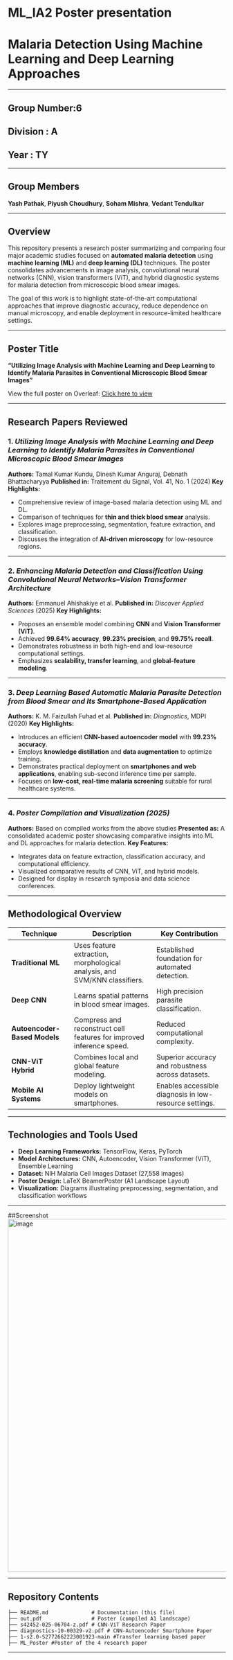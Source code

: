 # ML_IA2 Poster presentation

# Malaria Detection Using Machine Learning and Deep Learning Approaches
---
## Group Number:6 
## Division : A
## Year : TY
---
## Group Members

**Yash Pathak**,
**Piyush Choudhury**,
**Soham Mishra**,
**Vedant Tendulkar**

---
## Overview

This repository presents a research poster summarizing and comparing four major academic studies focused on **automated malaria detection** using **machine learning (ML)** and **deep learning (DL)** techniques. The poster consolidates advancements in image analysis, convolutional neural networks (CNN), vision transformers (ViT), and hybrid diagnostic systems for malaria detection from microscopic blood smear images.

The goal of this work is to highlight state-of-the-art computational approaches that improve diagnostic accuracy, reduce dependence on manual microscopy, and enable deployment in resource-limited healthcare settings.

---

## Poster Title

**“Utilizing Image Analysis with Machine Learning and Deep Learning to Identify Malaria Parasites in Conventional Microscopic Blood Smear Images”**

View the full poster on Overleaf: [Click here to view](https://www.overleaf.com/read/tvbgxsjfprpc#6a9bcd)


---

## Research Papers Reviewed

### 1. *Utilizing Image Analysis with Machine Learning and Deep Learning to Identify Malaria Parasites in Conventional Microscopic Blood Smear Images*

**Authors:** Tamal Kumar Kundu, Dinesh Kumar Anguraj, Debnath Bhattacharyya
**Published in:** Traitement du Signal, Vol. 41, No. 1 (2024)
**Key Highlights:**

* Comprehensive review of image-based malaria detection using ML and DL.
* Comparison of techniques for **thin and thick blood smear** analysis.
* Explores image preprocessing, segmentation, feature extraction, and classification.
* Discusses the integration of **AI-driven microscopy** for low-resource regions.

---

### 2. *Enhancing Malaria Detection and Classification Using Convolutional Neural Networks–Vision Transformer Architecture*

**Authors:** Emmanuel Ahishakiye et al.
**Published in:** *Discover Applied Sciences* (2025)
**Key Highlights:**

* Proposes an ensemble model combining **CNN** and **Vision Transformer (ViT)**.
* Achieved **99.64% accuracy**, **99.23% precision**, and **99.75% recall**.
* Demonstrates robustness in both high-end and low-resource computational settings.
* Emphasizes **scalability, transfer learning**, and **global-feature modeling**.

---

### 3. *Deep Learning Based Automatic Malaria Parasite Detection from Blood Smear and Its Smartphone-Based Application*

**Authors:** K. M. Faizullah Fuhad et al.
**Published in:** *Diagnostics*, MDPI (2020)
**Key Highlights:**

* Introduces an efficient **CNN-based autoencoder model** with **99.23% accuracy**.
* Employs **knowledge distillation** and **data augmentation** to optimize training.
* Demonstrates practical deployment on **smartphones and web applications**, enabling sub-second inference time per sample.
* Focuses on **low-cost, real-time malaria screening** suitable for rural healthcare systems.

---

### 4. *Poster Compilation and Visualization (2025)*

**Authors:** Based on compiled works from the above studies
**Presented as:** A consolidated academic poster showcasing comparative insights into ML and DL approaches for malaria detection.
**Key Features:**

* Integrates data on feature extraction, classification accuracy, and computational efficiency.
* Visualized comparative results of CNN, ViT, and hybrid models.
* Designed for display in research symposia and data science conferences.

---

## Methodological Overview

| Technique                    | Description                                                               | Key Contribution                                       |
| ---------------------------- | ------------------------------------------------------------------------- | ------------------------------------------------------ |
| **Traditional ML**           | Uses feature extraction, morphological analysis, and SVM/KNN classifiers. | Established foundation for automated detection.        |
| **Deep CNN**                 | Learns spatial patterns in blood smear images.                            | High precision parasite classification.                |
| **Autoencoder-Based Models** | Compress and reconstruct cell features for improved inference speed.      | Reduced computational complexity.                      |
| **CNN-ViT Hybrid**           | Combines local and global feature modeling.                               | Superior accuracy and robustness across datasets.      |
| **Mobile AI Systems**        | Deploy lightweight models on smartphones.                                 | Enables accessible diagnosis in low-resource settings. |

---

## Technologies and Tools Used

* **Deep Learning Frameworks:** TensorFlow, Keras, PyTorch
* **Model Architectures:** CNN, Autoencoder, Vision Transformer (ViT), Ensemble Learning
* **Dataset:** NIH Malaria Cell Images Dataset (27,558 images)
* **Poster Design:** LaTeX BeamerPoster (A1 Landscape Layout)
* **Visualization:** Diagrams illustrating preprocessing, segmentation, and classification workflows

---
##Screenshot
<img width="1215" height="815" alt="image" src="https://github.com/user-attachments/assets/481ec32e-98c9-4a94-8862-30ad63789d52" />

---
## Repository Contents

```
├── README.md              # Documentation (this file)
├── out.pdf                # Poster (compiled A1 landscape)
├── s42452-025-06704-z.pdf # CNN-ViT Research Paper
├── diagnostics-10-00329-v2.pdf # CNN-Autoencoder Smartphone Paper
├── 1-s2.0-S2772662223001923-main #Transfer learning based paper
├── ML_Poster #Poster of the 4 research paper
```

---


